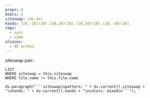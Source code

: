 ```yaml
---
props: 4
beats: 2
siteswap: (4x,4x)
hands: (10,-10)(30).(30,10)(10).(30,10)(10).(10,-10)(30).
tags:
  - sync
  - symm
aliases:
  - 4b arches
---
```


siteswap pair:
```dataview
LIST
WHERE siteswap = this.siteswap
WHERE file.name != this.file.name
```
```dataviewjs
dv.paragraph("```siteswap\npattern: " + dv.current().siteswap + "\nhands: " + dv.current().hands + "\ncolors: mixed\n```");
```
